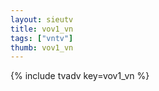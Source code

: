 ```yaml
--- 
layout: sieutv
title: vov1_vn
tags: ["vntv"]
thumb: vov1_vn
---
```

{% include tvadv key=vov1_vn %}
